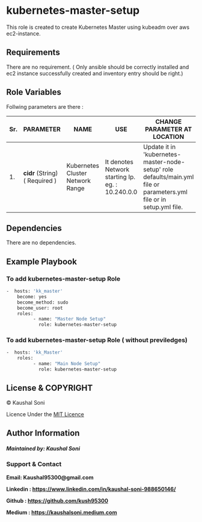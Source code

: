 kubernetes-master-setup
=======================

This role is created to create Kubernetes Master using kubeadm over aws ec2-instance.

Requirements
------------

There are no requirement. ( Only ansible should be correctly installed and ec2 instance successfully created and inventory entry should be right.)

Role Variables
--------------

Follwing parameters are there :

| Sr.|  PARAMETER | NAME  | USE  | CHANGE PARAMETER AT LOCATION |
| ------------ | ------------ | ------------ | ------------ | ------------ |
|1. |   <b>cidr</b>     (String) ( Required ) | Kubernetes Cluster Network Range  | It denotes Network starting Ip. eg. : 10.240.0.0 | Update it in 'kubernetes-master-node-setup' role defaults/main.yml file or parameters.yml file or   in setup.yml file. | 



Dependencies
------------

There are no dependencies.

Example Playbook
----------------

### To add kubernetes-master-setup Role
```sh
-  hosts: 'kk_master'
    become: yes
    become_method: sudo
    become_user: root
    roles:
          - name: "Master Node Setup"
            role: kubernetes-master-setup

```

### To add kubernetes-master-setup Role ( without previledges)

```sh
-  hosts: 'kk_Master'
    roles:
          - name: "Main Node Setup"
            role: kubernetes-master-setup

```
License & COPYRIGHT
-------------------

 © Kaushal Soni
 
 Licence Under the [MIT Licence](LICENSE)


Author Information
------------------

##### Maintained by: Kaushal Soni
 
### Support & Contact
<b>
Email: Kaushal95300@gmail.com </br>

Linkedin : https://www.linkedin.com/in/kaushal-soni-988650146/ </br>

Github : https://github.com/kush95300 

Medium : https://kaushalsoni.medium.com </b>

 </br>


